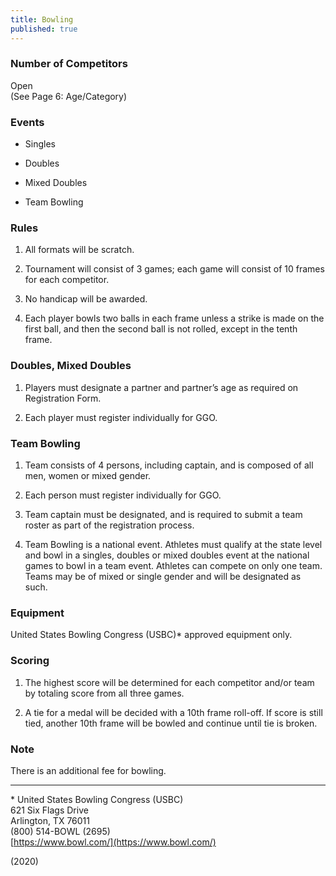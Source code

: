 ```yaml
---
title: Bowling
published: true
---
```

### Number of Competitors

Open  
(See Page 6: Age/Category)

### Events

*   Singles
    
*   Doubles
    
*   Mixed Doubles
    
*   Team Bowling
    

### Rules

1.  All formats will be scratch.
    
2.  Tournament will consist of 3 games; each game will consist of 10 frames for each competitor.
    
3.  No handicap will be awarded.
    
4.  Each player bowls two balls in each frame unless a strike is made on the first ball, and then the second ball is not rolled, except in the tenth frame.
    

### Doubles, Mixed Doubles

1.  Players must designate a partner and partner’s age as required on Registration Form.
    
2.  Each player must register individually for GGO.
    

### Team Bowling

1.  Team consists of 4 persons, including captain, and is composed of all men, women or mixed gender.
    
2.  Each person must register individually for GGO.
    
3.  Team captain must be designated, and is required to submit a team roster as part of the registration process.
    
4.  Team Bowling is a national event. Athletes must qualify at the state level and bowl in a singles, doubles or mixed doubles event at the national games to bowl in a team event. Athletes can compete on only one team.  
    Teams may be of mixed or single gender and will be designated as such.
    

### Equipment

United States Bowling Congress (USBC)\* approved equipment only.

### Scoring

1.  The highest score will be determined for each competitor and/or team by totaling score from all three games.
    
2.  A tie for a medal will be decided with a 10th frame roll-off. If score is still tied, another 10th frame will be bowled and continue until tie is broken.
    

### Note

There is an additional fee for bowling.

* * *

\* United States Bowling Congress (USBC)  
621 Six Flags Drive  
Arlington, TX 76011  
(800) 514-BOWL (2695)  
[https://www.bowl.com/](https://www.bowl.com/)

(2020)